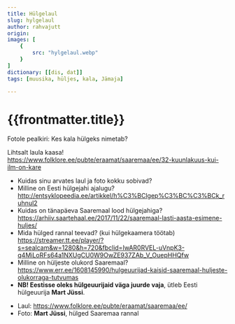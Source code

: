 ```yaml
---
title: Hülgelaul
slug: hylgelaul
author: rahvajutt
origin:  
images: [
    {
        src: "hylgelaul.webp"
    }
]
dictionary: [[dis, dat]]
tags: [muusika, hüljes, kala, Jämaja]

---
```


<h1 class="story-h1">
    {{frontmatter.title}}
</h1>

Fotole pealkiri: Kes kala hülgeks nimetab?

Lihtsalt laula kaasa! https://www.folklore.ee/pubte/eraamat/saaremaa/ee/32-kuunlakuus-kui-ilm-on-kare




<story-author :author="frontmatter.author" :origin="frontmatter.origin" />
<!-- <story-dictionary :terms="frontmatter.dictionary" /> -->

<details-wrapper summary="Mõtlemiseks ja arutlemiseks">

- Kuidas sinu arvates laul ja foto kokku sobivad?
- Milline on Eesti hülgejahi ajalugu? http://entsyklopeedia.ee/artikkel/h%C3%BClgep%C3%BC%C3%BCk_ruhnul2
- Kuidas on tänapäeva Saaremaal lood hülgejahiga? https://arhiiv.saartehaal.ee/2017/11/22/saaremaal-lasti-aasta-esimene-huljes/
- Mida hülged rannal teevad? (kui hülgekaamera töötab) https://streamer.tt.ee/player/?s=sealcam&w=1280&h=720&fbclid=IwAR0RVEL-uVnpK3-q4MiLoRFs64a1NXUgCU0W9OwZE937ZAb_V_OuepHHQfw
- Milline on hüljeste olukord Saaremaal? https://www.err.ee/1608145990/hulgeuurijad-kaisid-saaremaal-huljeste-olukorraga-tutvumas
- **NB! Eestisse oleks hülgeuurijaid väga juurde vaja**, ütleb Eesti hülgeuurija **Mart Jüssi**.

</details-wrapper>


<details-wrapper summary="Allikad" class="text-sm" icon="IconSources">

- Laul: https://www.folklore.ee/pubte/eraamat/saaremaa/ee/
- Foto: **Mart Jüssi**, hülged Saaremaa rannal

</details-wrapper>
